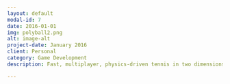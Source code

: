 ```yaml
---
layout: default
modal-id: 7
date: 2016-01-01
img: polyball2.png
alt: image-alt
project-date: January 2016
client: Personal
category: Game Development
description: Fast, multiplayer, physics-driven tennis in two dimensions. As players join, the game area changes shape. <br> 6 players? Hexagon. 7 players? Heptagon. 8 players? Octagon. More players, more strategies.

---
```

